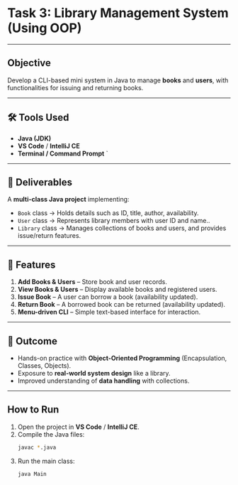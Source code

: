 # Task 3: Library Management System (Using OOP)

---

## Objective
Develop a CLI-based mini system in Java to manage **books** and **users**, with functionalities for issuing and returning books.

---

## 🛠 Tools Used
- **Java (JDK)**
- **VS Code** / **IntelliJ CE**
- **Terminal / Command Prompt**
`
---

## 📂 Deliverables
A **multi-class Java project** implementing:
- `Book` class → Holds details such as ID, title, author, availability.
- `User` class → Represents library members with user ID and name..
- `Library` class → Manages collections of books and users, and provides issue/return features.

---

## 📝 Features
1. **Add Books & Users** – Store book and user records.
2. **View Books & Users** – Display available books and registered users.
3. **Issue Book** – A user can borrow a book (availability updated).
4. **Return Book** – A borrowed book can be returned (availability updated).
5. **Menu-driven CLI** – Simple text-based interface for interaction.

---

## 🎯 Outcome
- Hands-on practice with **Object-Oriented Programming** (Encapsulation, Classes, Objects).
- Exposure to **real-world system design** like a library.
- Improved understanding of **data handling** with collections.

---

## How to Run
1. Open the project in **VS Code** / **IntelliJ CE**.
2. Compile the Java files:  
   ```bash
   javac *.java
   ```
3. Run the main class:  
   ```bash
   java Main
   ```
